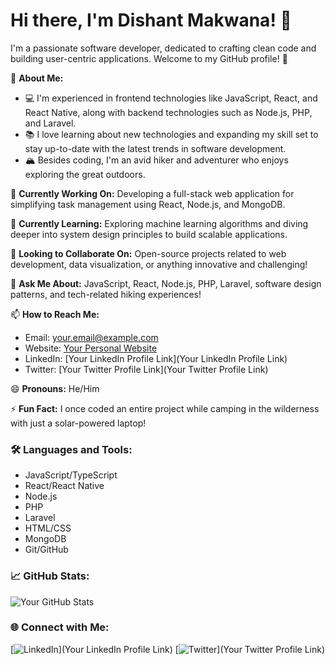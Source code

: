 # Hi there, I'm Dishant Makwana! 👋

I'm a passionate software developer, dedicated to crafting clean code and building user-centric applications. Welcome to my GitHub profile! 🚀

🌟 **About Me:**
- 💻 I'm experienced in frontend technologies like JavaScript, React, and React Native, along with backend technologies such as Node.js, PHP, and Laravel.
- 📚 I love learning about new technologies and expanding my skill set to stay up-to-date with the latest trends in software development.
- 🏔️ Besides coding, I'm an avid hiker and adventurer who enjoys exploring the great outdoors.

🔭 **Currently Working On:** Developing a full-stack web application for simplifying task management using React, Node.js, and MongoDB.

🌱 **Currently Learning:** Exploring machine learning algorithms and diving deeper into system design principles to build scalable applications.

👯 **Looking to Collaborate On:** Open-source projects related to web development, data visualization, or anything innovative and challenging!

💬 **Ask Me About:** JavaScript, React, Node.js, PHP, Laravel, software design patterns, and tech-related hiking experiences!

📫 **How to Reach Me:** 
- Email: [your.email@example.com](mailto:makwanadishant644@example.com)
- Website: [Your Personal Website](https://www.yourwebsite.com)
- LinkedIn: [Your LinkedIn Profile Link](Your LinkedIn Profile Link)
- Twitter: [Your Twitter Profile Link](Your Twitter Profile Link)

😄 **Pronouns:** He/Him

⚡ **Fun Fact:** I once coded an entire project while camping in the wilderness with just a solar-powered laptop!

### 🛠️ Languages and Tools:

- JavaScript/TypeScript
- React/React Native
- Node.js
- PHP
- Laravel
- HTML/CSS
- MongoDB
- Git/GitHub

### 📈 GitHub Stats:

![Your GitHub Stats](https://github-readme-stats.vercel.app/api?username=dishant2102&show_icons=true&theme=radical)

### 🌐 Connect with Me:

[![LinkedIn](https://img.shields.io/badge/LinkedIn-Connect-blue)](Your LinkedIn Profile Link)
[![Twitter](https://img.shields.io/badge/Twitter-Follow-blue)](Your Twitter Profile Link)
